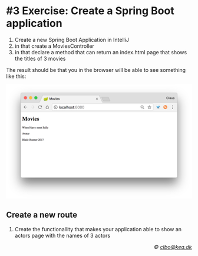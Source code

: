 # #3 Exercise: Create a Spring Boot application

1. Create a new Spring Boot Application in IntelliJ
2. in that create a MoviesController
3. in that declare a method that can return an index.html page that shows the titles of 3 movies

The result should be that you in the browser will be able to see something like this:

![](movies_in_browser.png)    

## Create a new route

1. Create the functionallity that makes your application able to show an actors page with the names of 3 actors

_<div align="right">&copy; clbo@kea.dk</div>_
